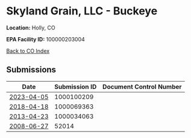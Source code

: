 # Skyland Grain, LLC - Buckeye

**Location:** Holly, CO

**EPA Facility ID:** 100000203004

[Back to CO Index](../../index.md)

## Submissions

| Date | Submission ID | Document Control Number |
|------|--------------|-------------------------|
| [2023-04-05](submissions/1000100209.md) | 1000100209 |  |
| [2018-04-18](submissions/1000069363.md) | 1000069363 |  |
| [2013-04-23](submissions/1000034063.md) | 1000034063 |  |
| [2008-06-27](submissions/52014.md) | 52014 |  |
